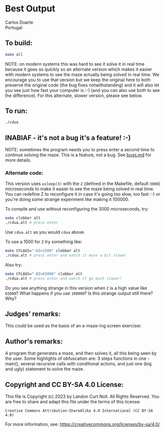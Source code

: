 # Best Output

Carlos Duarte  
Portugal  


## To build:

```sh
make all
```

NOTE: on modern systems this was hard to see it solve it in real time because it
goes so quickly so an alternate version which makes it easier with
modern systems to see the maze actually being solved in real time. We encourage
you to use that version but we keep the original here to both preserve the
original code (the bug fixes notwithstanding) and it will also let you see just
how fast your computer is :-) (and you can also use both to see the difference).
For this alternate, slower version, please see below.


## To run:

```sh
./cdua
```


## INABIAF - it's not a bug it's a feature! :-)

NOTE: sometimes the program needs you to press enter a second time to continue
solving the maze. This is a feature, not a bug. See [bugs.md](/bugs.md) for more
details.


### Alternate code:

This version uses `usleep(3)` with the `Z` (defined in the Makefile, default
`3000`) microseconds to make it easier to see the maze being solved in real
time. You can redefine Z to reconfigure it in case it's going too slow, too
fast :-) or you're doing some strange experiment like making it 100000.

To compile and use without reconfiguring the 3000
microseconds, try:

```sh
make clobber alt
./cdua.alt # press enter
```

Use `cdua.alt` as you would `cdua` above.

To use a 1500 for `Z` try something like:

```sh
make CFLAGS="-DZ=1500" clobber alt
./cdua.alt # press enter and watch it move a bit slower
```

Also try:

```sh
make CFLAGS="-DZ=65000" clobber alt
./cdua.alt # press enter and watch it go much slower!
```

Do you see anything strange in this version when `Z` is a high value like
`65000`? What happens if you use `100000`? Is this strange output still there?
Why?


## Judges' remarks:

This could be used as the basis of an a-maze-ing screen exerciser.


## Author's remarks:

A program that generates a maze, and then solves it, all this being
seen by the user.  Some highlights of obfuscation are: 3 steps
functions in one - main(), several recursive calls with conditional
actions, and just one (big and ugly) statement to solve the maze.


## Copyright and CC BY-SA 4.0 License:

This file is Copyright (c) 2023 by Landon Curt Noll.  All Rights Reserved.
You are free to share and adapt this file under the terms of this license:

    Creative Commons Attribution-ShareAlike 4.0 International (CC BY-SA 4.0)

For more information, see: https://creativecommons.org/licenses/by-sa/4.0/

